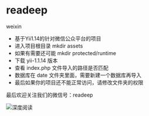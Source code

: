 readeep
=======

weixin

* 基于Yii1.14的针对微信公众平台的项目
* 进入项目根目录 mkdir assets
* 如果有需要还可能 mkdir protected/runtime
* 下载 yii-1.1.14 版本
* 查看 index.php 文件导入的路径是否匹配
* 数据库在 date 文件夹里面，需要新建一个数据库再导入
* 最后如果你的项目还不能正常访问，请修改文件夹的权限


最后欢迎关注我们的微信号：readeep

![深度阅读](https://github.com/forecho/readeep/blob/master/readeep.jpg)
